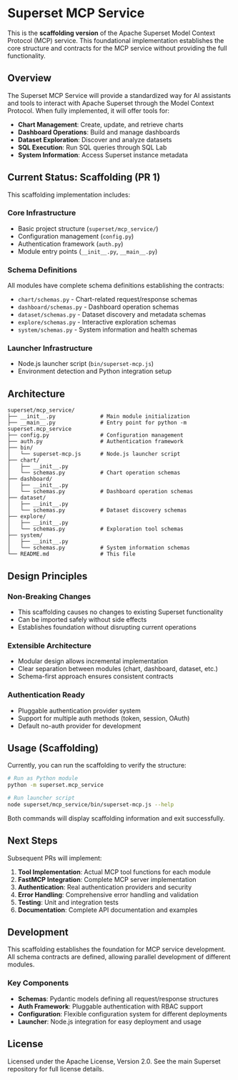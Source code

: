 # Superset MCP Service

This is the **scaffolding version** of the Apache Superset Model Context Protocol (MCP) service. This foundational implementation establishes the core structure and contracts for the MCP service without providing the full functionality.

## Overview

The Superset MCP Service will provide a standardized way for AI assistants and tools to interact with Apache Superset through the Model Context Protocol. When fully implemented, it will offer tools for:

- **Chart Management**: Create, update, and retrieve charts
- **Dashboard Operations**: Build and manage dashboards
- **Dataset Exploration**: Discover and analyze datasets
- **SQL Execution**: Run SQL queries through SQL Lab
- **System Information**: Access Superset instance metadata

## Current Status: Scaffolding (PR 1)

This scaffolding implementation includes:

### Core Infrastructure
- Basic project structure (`superset/mcp_service/`)
- Configuration management (`config.py`)
- Authentication framework (`auth.py`)
- Module entry points (`__init__.py`, `__main__.py`)

### Schema Definitions
All modules have complete schema definitions establishing the contracts:
- `chart/schemas.py` - Chart-related request/response schemas
- `dashboard/schemas.py` - Dashboard operation schemas  
- `dataset/schemas.py` - Dataset discovery and metadata schemas
- `explore/schemas.py` - Interactive exploration schemas
- `system/schemas.py` - System information and health schemas

### Launcher Infrastructure  
- Node.js launcher script (`bin/superset-mcp.js`)
- Environment detection and Python integration setup

## Architecture

```
superset/mcp_service/
├── __init__.py              # Main module initialization
├── __main__.py              # Entry point for python -m superset.mcp_service
├── config.py                # Configuration management
├── auth.py                  # Authentication framework
├── bin/
│   └── superset-mcp.js      # Node.js launcher script
├── chart/
│   ├── __init__.py
│   └── schemas.py           # Chart operation schemas
├── dashboard/
│   ├── __init__.py
│   └── schemas.py           # Dashboard operation schemas
├── dataset/
│   ├── __init__.py
│   └── schemas.py           # Dataset discovery schemas
├── explore/
│   ├── __init__.py
│   └── schemas.py           # Exploration tool schemas
├── system/
│   ├── __init__.py
│   └── schemas.py           # System information schemas
└── README.md                # This file
```

## Design Principles

### Non-Breaking Changes
- This scaffolding causes no changes to existing Superset functionality
- Can be imported safely without side effects
- Establishes foundation without disrupting current operations

### Extensible Architecture
- Modular design allows incremental implementation
- Clear separation between modules (chart, dashboard, dataset, etc.)
- Schema-first approach ensures consistent contracts

### Authentication Ready
- Pluggable authentication provider system
- Support for multiple auth methods (token, session, OAuth)
- Default no-auth provider for development

## Usage (Scaffolding)

Currently, you can run the scaffolding to verify the structure:

```bash
# Run as Python module
python -m superset.mcp_service

# Run launcher script
node superset/mcp_service/bin/superset-mcp.js --help
```

Both commands will display scaffolding information and exit successfully.

## Next Steps

Subsequent PRs will implement:

1. **Tool Implementation**: Actual MCP tool functions for each module
2. **FastMCP Integration**: Complete MCP server implementation  
3. **Authentication**: Real authentication providers and security
4. **Error Handling**: Comprehensive error handling and validation
5. **Testing**: Unit and integration tests
6. **Documentation**: Complete API documentation and examples

## Development

This scaffolding establishes the foundation for MCP service development. All schema contracts are defined, allowing parallel development of different modules.

### Key Components

- **Schemas**: Pydantic models defining all request/response structures
- **Auth Framework**: Pluggable authentication with RBAC support
- **Configuration**: Flexible configuration system for different deployments
- **Launcher**: Node.js integration for easy deployment and usage

## License

Licensed under the Apache License, Version 2.0. See the main Superset repository for full license details.
